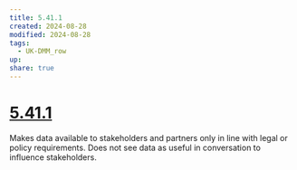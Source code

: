 ```yaml
---
title: 5.41.1
created: 2024-08-28
modified: 2024-08-28
tags:
  - UK-DMM_row
up: 
share: true
---
```

# [5.41.1](5.41.1.md)

Makes data available to stakeholders and partners only in line with legal or policy requirements. Does not see data as useful in conversation to influence stakeholders.
